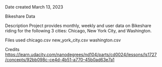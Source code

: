 Date created
March 13, 2023

Bikeshare Data

Description
Project provides monthly, weekly and user data on Bikeshare riding for the following 3 cities: Chicago, New York City, and Washington.

Files used
chicago.csv
new_york_city.csv
washington.csv

Credits
https://learn.udacity.com/nanodegrees/nd104/parts/cd0024/lessons/ls1727/concepts/92bb098c-ce4d-4b51-a770-45b0ad63e7a1

